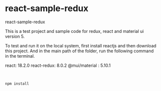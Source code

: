 # react-sample-redux
react-sample-redux

This is a test project and sample code for redux, react and material ui version 5.

To test and run it on the local system, first install reactjs and then download this project.
And in the main path of the folder, run the following command in the terminal.

react: 18.2.0
react-redux: 8.0.2
@mui/material : 5.10.1

‍‍
````
npm install


